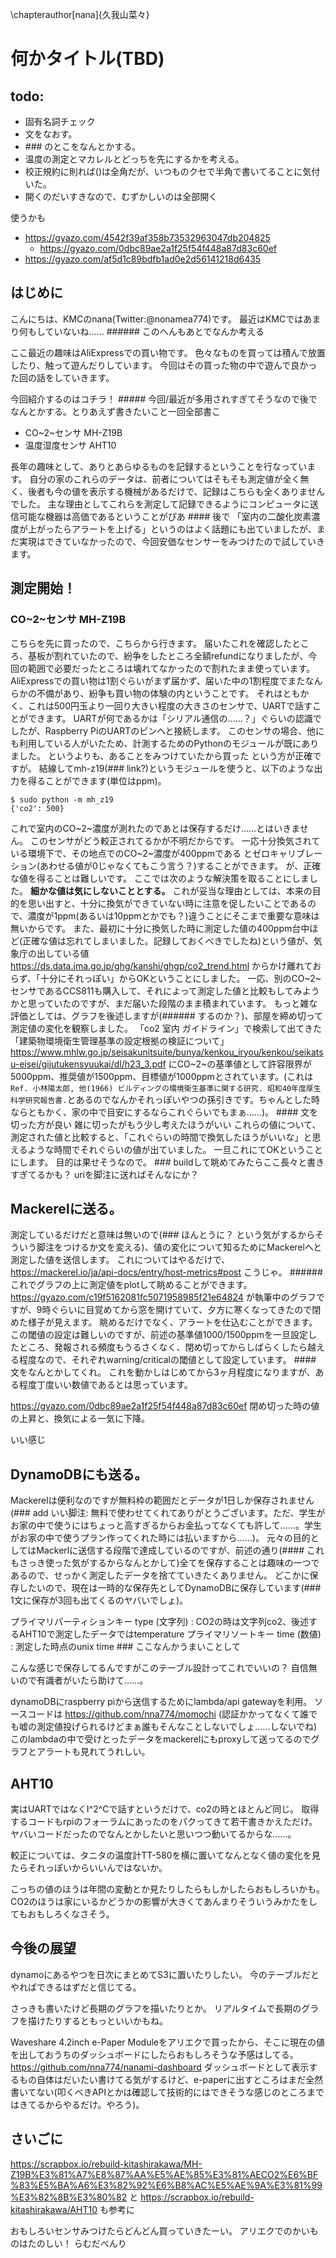 \chapterauthor[nana]{久我山菜々}

# 何かタイトル(TBD) ######

## todo:

* 固有名詞チェック
* 文をなおす。
* \#\#\# のとこをなんとかする。
* 温度の測定とマカレルとどっちを先にするかを考える。
* 校正規約に則れば()は全角だが、いつものクセで半角で書いてることに気付いた。
* 開くのだいすきなので、むずかしいのは全部開く

使うかも

* https://gyazo.com/4542f39af358b73532963047db204825
  * https://gyazo.com/0dbc89ae2a1f25f54f448a87d83c60ef
* https://gyazo.com/af5d1c89bdfb1ad0e2d56141218d6435

## はじめに

こんにちは、KMCのnana(Twitter:@nonamea774)です。
最近はKMCではあまり何もしていないね…… ###### このへんもあとでなんか考える

ここ最近の趣味はAliExpressでの買い物です。
色々なものを買っては積んで放置したり、触って遊んだりしています。
今回はその買った物の中で遊んで良かった回の話をしていきます。

今回紹介するのはコチラ！ ##### 今回/最近が多用されすぎてそうなので後でなんとかする。とりあえず書きたいこと一回全部書こ

* CO~2~センサ MH-Z19B
* 温度湿度センサ AHT10

長年の趣味として、ありとあらゆるものを記録するということを行なっています。
自分の家のこれらのデータは、前者についてはそもそも測定値が全く無く、後者も今の値を表示する機械があるだけで、記録はこちらも全くありませんでした。
主な理由としてこれらを測定して記録できるようにコンピュータに送信可能な機器は高価であるということがぴあ #### 後で
「室内の二酸化炭素濃度が上がったらアラートを上げる」というのはよく話題にも出ていましたが、まだ実現はできていなかったので、今回安価なセンサーをみつけたので試していきます。

## 測定開始！

### CO~2~センサ MH-Z19B

こちらを先に買ったので、こちらから行きます。
届いたこれを確認したところ、基板が割れていたので、紛争をしたところ全額refundになりましたが、今回の範囲で必要だったところは壊れてなかったので割れたまま使っています。
AliExpressでの買い物は1割ぐらいがまず届かず、届いた中の1割程度でまたなんらかの不備があり、紛争も買い物の体験の内ということです。
それはともかく、これは500円玉より一回り大きい程度の大きさのセンサで、UARTで話すことができます。
UARTが何であるかは「シリアル通信の……？」ぐらいの認識でしたが、Raspberry PiのUARTのピンへと接続します。
このセンサの場合、他にも利用している人がいたため、計測するためのPythonのモジュールが既にありました。
というよりも、あることをみつけていたから買った という方が正確ですが。
結線してmh-z19(### link?)というモジュールを使うと、以下のような出力を得ることができます(単位はppm)。

```code
$ sudo python -m mh_z19
{'co2': 500}
```

これで室内のCO~2~濃度が測れたのであとは保存するだけ……とはいきません。
このセンサがどう較正されてるかが不明だからです。
一応十分換気されている環境下で、その地点でのCO~2~濃度が400ppmである とゼロキャリブレーション(あわせる値が0じゃなくてもこう言う？)することができます。
が、正確な値を得ることは難しいです。
ここでは次のような解決策を取ることにしました。
**細かな値は気にしないこととする。**
これが妥当な理由としては、本来の目的を思い出すと、十分に換気ができていない時に注意を促したいことであるので、濃度が1ppm(あるいは10ppmとかでも？)違うことにそこまで重要な意味は無いからです。
また、最初に十分に換気した時に測定した値の400ppm台中ほど(正確な値は忘れてしまいました。記録しておくべきでしたね)という値が、気象庁の出している値 https://ds.data.jma.go.jp/ghg/kanshi/ghgp/co2_trend.html からかけ離れておらず、「十分にそれっぽい」からOKということにしました。
一応、別のCO~2~センサであるCCS811も購入して、それによって測定した値と比較もしてみようかと思っていたのですが、まだ届いた段階のまま積まれています。
もっと雑な評価としては、グラフを後述しますが(###### するのか？)、部屋を締め切って測定値の変化を観察しました。
「co2 室内 ガイドライン」で検索して出てきた「建築物環境衛生管理基準の設定根拠の検証について」 https://www.mhlw.go.jp/seisakunitsuite/bunya/kenkou_iryou/kenkou/seikatsu-eisei/gijutukensyuukai/dl/h23_3.pdf にCO~2~の基準値として許容限界が5000ppm、推奨値が1500ppm、目標値が1000ppmとされています。(これは`Ref. 小林陽太郎, 他(1966) ビルディングの環境衛生基準に関する研究. 昭和40年度厚生科学研究報告書.`とあるのでなんかそれっぽいやつの孫引きです。ちゃんとした時ならともかく、家の中で目安にするならこれぐらいでもまぁ……)。 #### 文を切った方が良い 雑に切ったがもう少し考えたほうがいい
これらの値について、測定された値と比較すると、「これぐらいの時間で換気したほうがいいな」と思えるような時間でそれぐらいの値が出ていました。
一旦これにてOKということにします。
目的は果せそうなので。 ### buildして眺めてみたらここ長々と書きすぎてるかも？ uriを脚注に送ればそんなにか？

## Mackerelに送る。

測定しているだけだと意味は無いので(### ほんとうに？ という気がするからそういう脚注をつけるか文を変える)、値の変化について知るためにMackerelへと測定した値を送信します。
これについてはやるだけで、 https://mackerel.io/ja/api-docs/entry/host-metrics#post こうじゃ。 ######
これでグラフの上に測定値をplotして眺めることができます。
https://gyazo.com/c19f5162081fc5071958985f21e64824 が執筆中のグラフですが、9時ぐらいに目覚めてから窓を開けていて、夕方に寒くなってきたので閉めた様子が見えます。
眺めるだけでなく、アラートを仕込むことができます。
この閾値の設定は難しいのですが、前述の基準値1000/1500ppmを一旦設定したところ、発報される頻度もうるさくなく、閉め切ってからしばらくしたら越える程度なので、それぞれwarning/criticalの閾値として設定しています。 #### 文をなんとかしてくれ。
これを動かしはじめてから3ヶ月程度になりますが、ある程度丁度いい数値であるとは思っています。

https://gyazo.com/0dbc89ae2a1f25f54f448a87d83c60ef 閉め切った時の値の上昇と、換気による一気に下降。

いい感じ

## DynamoDBにも送る。

Mackerelは便利なのですが無料枠の範囲だとデータが1日しか保存されません(### add いい脚注: 無料で使わせてくれてありがとうございます。ただ、学生がお家の中で使うにはちょっと高すぎるからお金払ってなくても許して……。学生がお家の中で使うプラン作ってくれた時には払いますから……)。
元々の目的としてはMackerlに送信する段階で達成しているのですが、前述の通り(#### これもさっき使った気がするからなんとかして)全てを保存することは趣味の一つであるので、せっかく測定したデータを捨てていきたくありません。
どこかに保存したいので、現在は一時的な保存先としてDynamoDBに保存しています(### 1文に保存が3回も出てくるのヤバいでしょ)。

プライマリパーティションキー	type (文字列) : CO2の時は文字列co2、後述するAHT10で測定したデータではtemperature
プライマリソートキー	time (数値) : 測定した時点のunix time ### ここなんかうまいことして

こんな感じで保存してるんですがこのテーブル設計ってこれでいいの？ 自信無いので有識者がいたら助けて……。

dynamoDBにraspberry piから送信するためにlambda/api gatewayを利用。
ソースコードは https://github.com/nna774/momochi (認証かかってなくて誰でも嘘の測定値投げられるけどまぁ誰もそんなことしないでしょ……しないでね)
このlambdaの中で受けとったデータをmackerelにもproxyして送ってるのでグラフとアラートも見れてうれしい。

## AHT10

実はUARTではなくI^2^Cで話すというだけで、co2の時とほとんど同じ。
取得するコードもrpiのフォーラムにあったのをパクってきて若干書きかえただけ。
ヤバいコードだったのでなんとかしたいと思いつつ動いてるからな……。

較正については、タニタの温度計TT-580を横に置いてなんとなく値の変化を見たらそれっぽいからいいんではないか。

こっちの値のほうは年間の変動とか見たりしたらもしかしたらおもしろいかも。
CO2のほうは家にいるかどうかの影響が大きくてあんまりそういうみかたをしてもおもしろくなさそう。

## 今後の展望

dynamoにあるやつを日次にまとめてS3に置いたりしたい。
今のテーブルだとやればできるはずだと信じてる。

さっきも書いたけど長期のグラフを描いたりとか。
リアルタイムで長期のグラフを描けたりするともっといいかもね。

Waveshare 4.2inch e-Paper Moduleをアリエクで買ったから、そこに現在の値を出しておうちのダッシュボードにしたらおもしろそうな予感はしてる。
https://github.com/nna774/nanami-dashboard ダッシュボードとして表示するもの自体はだいたい書けてる気がするけど、e-paperに出すところはまだ全然書いてない(叩くべきAPIとかは確認して技術的にはできそうな感じのところまではきてるからやるだけ。やろう)。

## さいごに

https://scrapbox.io/rebuild-kitashirakawa/MH-Z19B%E3%81%A7%E8%87%AA%E5%AE%85%E3%81%AECO2%E6%BF%83%E5%BA%A6%E3%82%92%E6%B8%AC%E5%AE%9A%E3%81%99%E3%82%8B%E3%80%82
と
https://scrapbox.io/rebuild-kitashirakawa/AHT10
も参考に

おもしろいセンサみつけたらどんどん買っていきたーい。
アリエクでのかいものはたのしい！
らむだべんり
